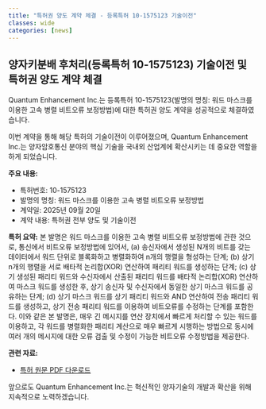 ```yaml
---
title: "특허권 양도 계약 체결 - 등록특허 10-1575123 기술이전"
classes: wide
categories: [news]
---
```


## 양자키분배 후처리(등록특허 10-1575123) 기술이전 및 특허권 양도 계약 체결

Quantum Enhancement Inc.는 등록특허 10-1575123(발명의 명칭: 워드 마스크를 이용한 고속 병렬 비트오류 보정방법)에 대한 특허권 양도 계약을 성공적으로 체결하였습니다.

이번 계약을 통해 해당 특허의 기술이전이 이루어졌으며, Quantum Enhancement Inc.는 양자암호통신 분야의 핵심 기술을 국내외 산업계에 확산시키는 데 중요한 역할을 하게 되었습니다.

**주요 내용:**
- 특허번호: 10-1575123
- 발명의 명칭: 워드 마스크를 이용한 고속 병렬 비트오류 보정방법
- 계약일: 2025년 09월 20일
- 계약 내용: 특허권 전부 양도 및 기술이전

**특허 요약:**
본 발명은 워드 마스크를 이용한 고속 병렬 비트오류 보정방법에 관한 것으로, 통신에서 비트오류 보정방법에 있어서, (a) 송신자에서 생성된 N개의 비트를 갖는 데이터에서 워드 단위로 블록화하고 병렬화하여 n개의 행렬을 형성하는 단계; (b) 상기 n개의 행렬을 서로 배타적 논리합(XOR) 연산하여 패리티 워드를 생성하는 단계; (c) 상기 생성된 패리티 워드와 수신자에서 산출된 패리티 워드를 배타적 논리합(XOR) 연산하여 마스크 워드를 생성한 후, 상기 송신자 및 수신자에서 동일한 상기 마스크 워드를 공유하는 단계; (d) 상기 마스크 워드를 상기 패리티 워드와 AND 연산하여 전송 패리티 워드를 생성하고, 상기 전송 패리티 워드를 이용하여 비트오류를 수정하는 단계를 포함한다. 이와 같은 본 발명은, 매우 긴 메시지를 연산 장치에서 빠르게 처리할 수 있는 워드를 이용하고, 각 워드를 병렬화한 패리티 계산으로 매우 빠르게 시행하는 방법으로 동시에 여러 개의 메시지에 대한 오류 검출 및 수정이 가능한 비트오류 수정방법을 제공한다.

**관련 자료:**
- [특허 원문 PDF 다운로드](/assets/docs/KR101575123B1.pdf)

앞으로도 Quantum Enhancement Inc.는 혁신적인 양자기술의 개발과 확산을 위해 지속적으로 노력하겠습니다.
